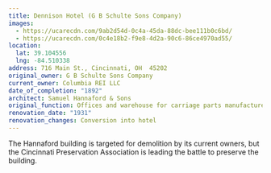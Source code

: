 ```yaml
---
title: Dennison Hotel (G B Schulte Sons Company)
images:
  - https://ucarecdn.com/9ab2d54d-0c4a-45da-88dc-bee111b0c6bd/
  - https://ucarecdn.com/0c4e18b2-f9e8-4d2a-90c6-86ce4970ad55/
location:
  lat: 39.104556
  lng: -84.510338
address: 716 Main St., Cincinnati, OH  45202
original_owner: G B Schulte Sons Company
current_owner: Columbia REI LLC
date_of_completion: "1892"
architect: Samuel Hannaford & Sons
original_function: Offices and warehouse for carriage parts manufacturer
renovation_date: "1931"
renovation_changes: Conversion into hotel
---
```


The Hannaford building is targeted for demolition by its current owners, but the Cincinnati Preservation Association is leading the battle to preserve the building.
